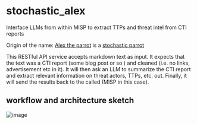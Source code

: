 # stochastic_alex
Interface LLMs from within MISP to extract TTPs and threat intel from CTI reports

Origin of the name: [Alex the parrot](https://en.wikipedia.org/wiki/Alex_(parrot)) is a [stochastic parrot](https://en.wikipedia.org/wiki/Stochastic_parrot)


This RESTful API service accepts markdown text as input. It expects that the text was a CTI report  (some blog post or so ) and cleaned (i.e. no links, advertisement etc in it).
It will then ask an LLM to summarize the CTI report and extract relevant information on threat actors, TTPs, etc. out. 
Finally, it will send the results back to the called (MISP in this case).


## workflow and architecture sketch

![image](https://github.com/aaronkaplan/stochastic_alex/assets/750019/104f793a-80b2-45cd-9fae-594d58212f36)

